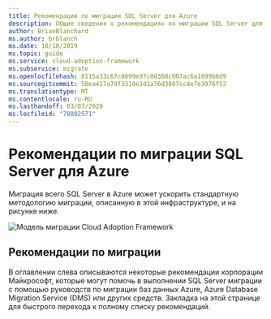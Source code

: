 ```yaml
---
title: Рекомендации по миграции SQL Server для Azure
description: Общие сведения о рекомендациях по миграции SQL Server для Azure
author: BrianBlanchard
ms.author: brblanch
ms.date: 10/10/2019
ms.topic: guide
ms.service: cloud-adoption-framework
ms.subservice: migrate
ms.openlocfilehash: 8115a33c67c0099e97c0d368c007ac6a1099b0d9
ms.sourcegitcommit: 58ea417a7df3318e3d1a76d3807cc4e7e3976f52
ms.translationtype: MT
ms.contentlocale: ru-RU
ms.lasthandoff: 03/07/2020
ms.locfileid: "78892571"
---
```

# <a name="sql-server-migration-best-practices-for-azure"></a>Рекомендации по миграции SQL Server для Azure

Миграция всего SQL Server в Azure может ускорить стандартную методологию миграции, описанную в этой инфраструктуре, и на рисунке ниже.

![Модель миграции Cloud Adoption Framework](../../_images/operational-transformation-migrate.png)

## <a name="migration-best-practices"></a>Рекомендации по миграции

В оглавлении слева описываются некоторые рекомендации корпорации Майкрософт, которые могут помочь в выполнении SQL Server миграции с помощью руководств по миграции баз данных Azure, Azure Database Migration Service (DMS) или других средств. Закладка на этой странице для быстрого перехода к полному списку рекомендаций.
